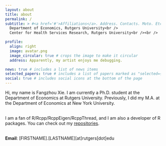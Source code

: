```yaml
---
layout: about
title: about
permalink: /
subtitle: > #<a href='#'>Affiliations</a>. Address. Contacts. Moto. Etc.
  Department of Economics, Rutgers University<br />
  Center for Health Services Research, Rutgers University<br /><br />

profile:
  align: right
  image: avatar.png
  image_circular: true # crops the image to make it circular
  address: Apparently, my artist enjoys me debugging.

news: true # includes a list of news items
selected_papers: true # includes a list of papers marked as "selected={true}"
social: true # includes social icons at the bottom of the page
---
```


Hi, my name is Fangzhou Xie. I am currently a Ph.D. student at the Department of
Economics at Rutgers University.
Previously, I did my M.A. at the Department of Economics at New York University.<br /><br />

I am a fan of R/Rcpp/RcppEigen/RcppThread, and I am also a developer of R packages. 
You can check out my <a href='repositories'>repositories</a>.<br /><br />

**Email**: [FIRSTNAME].[LASTNAME][at]rutgers[dot]edu<br /><br />
